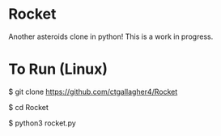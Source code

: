 # Rocket
Another asteroids clone in python! This is a work in progress.

# To Run (Linux)

$ git clone https://github.com/ctgallagher4/Rocket

$ cd Rocket

$ python3 rocket.py

